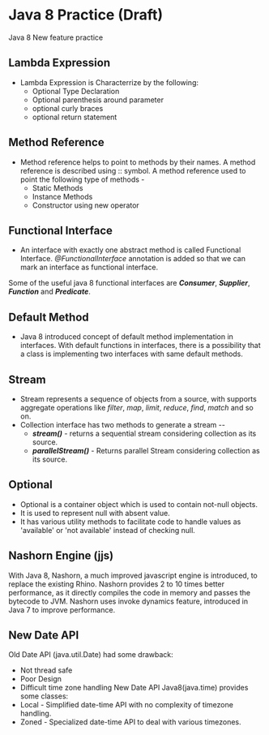 # Java 8 Practice (Draft)
Java 8 New feature practice

## Lambda Expression
 - Lambda Expression is Characterrize by the following:
   - Optional Type Declaration
   - Optional parenthesis around parameter
   - optional curly braces
   - optional return statement

## Method Reference
 - Method reference helps to point to methods by their names. A method reference is described using :: symbol.
 A method reference used to point the following type of methods - 
   - Static Methods 
   - Instance Methods
   - Constructor using new operator

## Functional Interface
 - An interface with exactly one abstract method is called Functional Interface. _@FunctionalInterface_ annotation is added so that we can mark an interface as functional interface.
 
Some of the useful java 8 functional interfaces are _**Consumer**_, _**Supplier**_, _**Function**_ and _**Predicate**_.

## Default Method
 - Java 8 introduced concept of default method implementation in interfaces. With default functions in interfaces, there is a possibility that a class is implementing two interfaces with same default methods.

## Stream
 - Stream represents a sequence of objects from a source, with supports aggregate operations like _filter_, _map_, _limit_, _reduce_, _find_, _match_ and so on.
 - Collection interface has two methods to generate a stream --
 	- _**stream()**_ - returns a sequential stream considering collection as its source.
 	- _**parallelStream()**_ - Returns  parallel Stream considering collection as its source.
 	
## Optional
 - Optional is a container object which is used to contain not-null objects. 
 - It is used to represent null with absent value. 
 - It has various utility methods to facilitate code to handle values as 'available' or 'not available' instead of checking null.

## Nashorn Engine (jjs)
 With Java 8, Nashorn, a much improved javascript engine is introduced, to replace the existing Rhino. Nashorn provides 2 to 10 times better performance, as it directly compiles the code in memory and passes the bytecode to JVM. Nashorn uses invoke dynamics feature, introduced in Java 7 to improve performance.

## New Date API
Old Date API (java.util.Date) had some drawback:
 - Not thread safe
 - Poor Design
 - Difficult time zone handling
New Date API Java8(java.time) provides some classes:
 - Local - Simplified date-time API with no complexity of timezone handling.
 - Zoned - Specialized date-time API to deal with various timezones.
 
## 